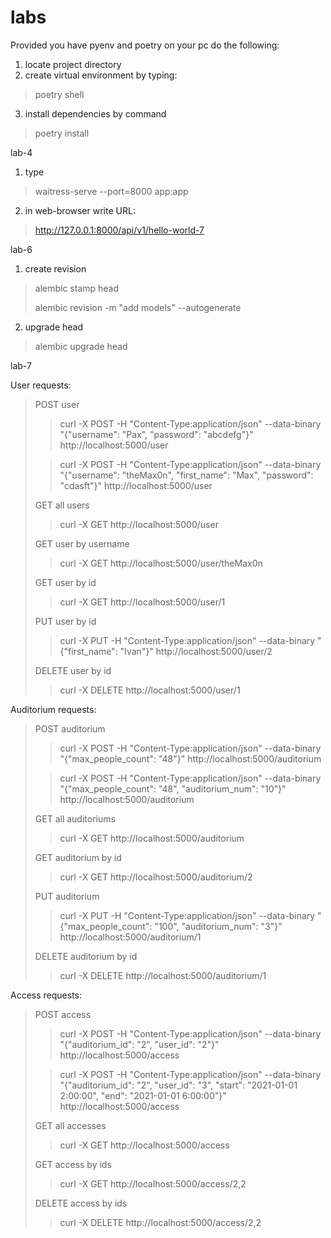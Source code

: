 # labs

Provided you have pyenv and poetry on your pc do the following:

1. locate project directory
2. create virtual environment by typing:

> poetry shell

3. install dependencies by command

> poetry install

lab-4

1. type

> waitress-serve --port=8000 app:app

2. in web-browser write URL:

> http://127.0.0.1:8000/api/v1/hello-world-7

lab-6

1. create revision

> alembic stamp head
> 
> alembic revision -m "add models" --autogenerate

2. upgrade head

> alembic upgrade head

lab-7

User requests:
> POST user
>
>> curl -X POST -H "Content-Type:application/json" --data-binary "{\"username\": \"Pax\", \"password\": \"abcdefg\"}" http://localhost:5000/user
>
>> curl -X POST -H "Content-Type:application/json" --data-binary "{\"username\": \"theMax0n\", \"first_name\": \"Max\", \"password\": \"cdasft\"}" http://localhost:5000/user
>
> GET all users
>
>> curl -X GET http://localhost:5000/user
>
> GET user by username
>
>> curl -X GET http://localhost:5000/user/theMax0n
>
> GET user by id
>
>> curl -X GET http://localhost:5000/user/1
>
> PUT user by id
>
>> curl -X PUT -H "Content-Type:application/json" --data-binary "{\"first_name\": \"Ivan\"}" http://localhost:5000/user/2
>
> DELETE user by id
>
>> curl -X DELETE http://localhost:5000/user/1

Auditorium requests:
> POST auditorium
>
>> curl -X POST -H "Content-Type:application/json" --data-binary "{\"max_people_count\": \"48\"}" http://localhost:5000/auditorium
>
>> curl -X POST -H "Content-Type:application/json" --data-binary "{\"max_people_count\": \"48\", \"auditorium_num\": \"10\"}" http://localhost:5000/auditorium
>
> GET all auditoriums
> 
>> curl -X GET http://localhost:5000/auditorium
>
> GET auditorium by id
> 
>> curl -X GET http://localhost:5000/auditorium/2
>
> PUT auditorium
>
>> curl -X PUT -H "Content-Type:application/json" --data-binary "{\"max_people_count\": \"100\", \"auditorium_num\": \"3\"}" http://localhost:5000/auditorium/1
>
> DELETE auditorium by id
>
>> curl -X DELETE http://localhost:5000/auditorium/1

Access requests:
> POST access
> 
>> curl -X POST -H "Content-Type:application/json" --data-binary "{\"auditorium_id\": \"2\", \"user_id\": \"2\"}" http://localhost:5000/access
> 
>> curl -X POST -H "Content-Type:application/json" --data-binary "{\"auditorium_id\": \"2\", \"user_id\": \"3\", \"start\": \"2021-01-01 2:00:00\", \"end\": \"2021-01-01 6:00:00\"}" http://localhost:5000/access
> 
> GET all accesses
> 
>> curl -X GET http://localhost:5000/access
>
> GET access by ids
> 
>> curl -X GET http://localhost:5000/access/2,2
> 
> DELETE access by ids
> 
>> curl -X DELETE http://localhost:5000/access/2,2